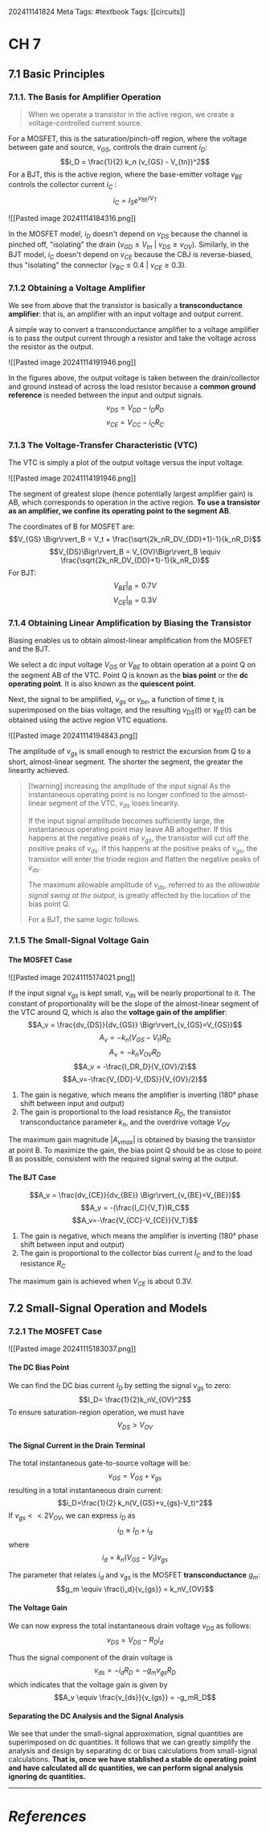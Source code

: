 202411141824
Meta Tags: #textbook 
Tags: [[circuits]]

# CH 7

## 7.1 Basic Principles

### 7.1.1. The Basis for Amplifier Operation

>When we operate a transistor in the active region, we create a voltage-controlled current source.

For a MOSFET, this is the saturation/pinch-off region, where the voltage between gate and source, $v_{GS}$, controls the drain current $i_D$:
$$i_D = \frac{1}{2} k_n (v_{GS} - V_{tn})^2$$
For a BJT, this is the active region, where the base-emitter voltage $v_{BE}$ controls the collector current $i_C$ :
$$i_C = I_S e^{v_{BE}/V_T}$$

![[Pasted image 20241114184316.png]]

In the MOSFET model, $i_D$ doesn't depend on $v_{DS}$ because the channel is pinched off, "isolating" the drain ($v_{GD} \le V_{tn}$ | $v_{DS} \ge v_{OV}$). Similarly, in the BJT model, $i_C$ doesn't depend on $v_{CE}$ because the CBJ is reverse-biased, thus "isolating" the connector ($v_{BC} \le 0.4$ | $v_{CE} \ge 0.3$).

### 7.1.2 Obtaining a Voltage Amplifier

We see from above that the transistor is basically a **transconductance amplifier**: that is, an amplifier with an input voltage and output current. 

A simple way to convert a transconductance amplifier to a voltage amplifier is to pass the output current through a resistor and take the voltage across the resistor as the output.

![[Pasted image 20241114191946.png]]

In the figures above, the output voltage is taken between the drain/collector and ground instead of across the load resistor because a **common ground reference** is needed between the input and output signals. 
$$v_{DS} = V_{DD} - i_DR_D$$
$$v_{CE} = V_{CC}-i_CR_C$$

### 7.1.3 The Voltage-Transfer Characteristic (VTC)

The VTC is simply a plot of the output voltage versus the input voltage. 

![[Pasted image 20241114191946.png]]

The segment of greatest slope (hence potentially largest amplifier gain) is AB, which corresponds to operation in the active region. **To use a transistor as an amplifier, we confine its operating point to the segment AB**. 

The coordinates of B for MOSFET are:
$$V_{GS} \Bigr\rvert_B = V_t + \frac{\sqrt{2k_nR_DV_{DD}+1}-1}{k_nR_D}$$
$$V_{DS}\Bigr\rvert_B = V_{OV}\Bigr\rvert_B \equiv \frac{\sqrt{2k_nR_DV_{DD}+1}-1}{k_nR_D}$$
For BJT:
$$V_{BE} \Bigr\rvert_B = 0.7 V$$
$$V_{CE} \Bigr\rvert_B = 0.3 V$$

### 7.1.4 Obtaining Linear Amplification by Biasing the Transistor

Biasing enables us to obtain almost-linear amplification from the MOSFET and the BJT. 

We select a dc input voltage $V_{GS}$ or $V_{BE}$ to obtain operation at a point Q on the segment AB of the VTC. Point Q is known as the **bias point** or the **dc operating point**. It is also known as the **quiescent point**.

Next, the signal to be amplified, $v_{gs}$ or $v_{be}$, a function of time $t$, is superimposed on the bias voltage, and the resulting $v_{DS}(t)$ or $v_{BE}(t)$ can be obtained using the active region VTC equations.

![[Pasted image 20241114194843.png]]

The amplitude of $v_{gs}$ is small enough to restrict the excursion from Q to a short, almost-linear segment. The shorter the segment, the greater the linearity achieved.

>[!warning] increasing the amplitude of the input signal
>As the instantaneous operating point is no longer confined to the almost-linear segment of the VTC, $v_{ds}$ loses linearity. 
>
>If the input signal amplitude becomes sufficiently large, the instantaneous operating point may leave AB altogether. If this happens at the negative peaks of $v_{gs}$, the transistor will cut off the positive peaks of $v_{ds}$. If this happens at the positive peaks of $v_{gs}$, the transistor will enter the triode region and flatten the negative peaks of $v_{ds}$. 
>
>The maximum allowable amplitude of $v_{ds}$, referred to as the *allowable signal swing at the output*, is greatly affected by the location of the bias point Q.
>
>For a BJT, the same logic follows.

### 7.1.5 The Small-Signal Voltage Gain

#### The MOSFET Case

![[Pasted image 20241115174021.png]]

If the input signal $v_{gs}$ is kept small, $v_{ds}$ will be nearly proportional to it. The constant of proportionality will be the slope of the almost-linear segment of the VTC around Q, which is also the **voltage gain of the amplifier**:
$$A_v = \frac{dv_{DS}}{dv_{GS}} \Bigr\rvert_{v_{GS}=V_{GS}}$$
$$A_v = -k_n(V_{GS}-V_t)R_D$$
$$A_v=-k_nV_{OV}R_D$$
$$A_v = -\frac{I_DR_D}{V_{OV}/2}$$
$$A_v=-\frac{V_{DD}-V_{DS}}{V_{OV}/2}$$
1. The gain is negative, which means the amplifier is inverting (180° phase shift between input and output)
2. The gain is proportional to the load resistance $R_D$, the transistor transconductance parameter $k_n$, and the overdrive voltage $V_{OV}$

The maximum gain magnitude $|A_{vmax}|$ is obtained by biasing the transistor at point B. To maximize the gain, the bias point Q should be as close to point B as possible, consistent with the required signal swing at the output.

#### The BJT Case

$$A_v = \frac{dv_{CE}}{dv_{BE}} \Bigr\rvert_{v_{BE}=V_{BE}}$$
$$A_v = -(\frac{I_C}{V_T})R_C$$
$$A_v=-\frac{V_{CC}-V_{CE}}{V_T}$$

1. The gain is negative, which means the amplifier is inverting (180° phase shift between input and output)
2. The gain is proportional to the collector bias current $I_C$ and to the load resistance $R_C$

The maximum gain is achieved when $V_{CE}$ is about 0.3V. 

## 7.2 Small-Signal Operation and Models

### 7.2.1 The MOSFET Case

![[Pasted image 20241115183037.png]]

#### The DC Bias Point

We can find the DC bias current $I_D$ by setting the signal $v_{gs}$ to zero:
$$I_D= \frac{1}{2}k_nV_{OV}^2$$
To ensure saturation-region operation, we must have $$V_{DS} > V_{OV}$$
#### The Signal Current in the Drain Terminal

The total instantaneous gate-to-source voltage will be:
$$v_{GS} = V_{GS}+v_{gs}$$
resulting in a total instantaneous drain current:
$$i_D=\frac{1}{2} k_n(V_{GS}+v_{gs}-V_t)^2$$
If $v_{gs} << 2V_{OV}$, we can express $i_D$ as 
$$i_D \approx I_D+i_d$$
where
$$i_d = k_n (V_{GS}-V_t)v_{gs}$$

The parameter that relates $i_d$ and $v_{gs}$ is the MOSFET **transconductance** $g_m$:
$$g_m \equiv \frac{i_d}{v_{gs}} = k_nV_{OV}$$

#### The Voltage Gain

We can now express the total instantaneous drain voltage $v_{DS}$ as follows:
$$v_{DS} = V_{DS} - R_Di_d$$

Thus the signal component of the drain voltage is 
$$v_{ds} = -i_dR_D = -g_mv_{gs}R_D$$
which indicates that the voltage gain is given by
$$A_v \equiv \frac{v_{ds}}{v_{gs}} = -g_mR_D$$
#### Separating the DC Analysis and the Signal Analysis

We see that under the small-signal approximation, signal quantities are superimposed on dc quantities. It follows that we can greatly simplify the analysis and design by separating dc or bias calculations from small-signal calculations. **That is, once we have stablished a stable dc operating point and have calculated all dc quantities, we can perform signal analysis ignoring dc quantities.**







---
# *References*